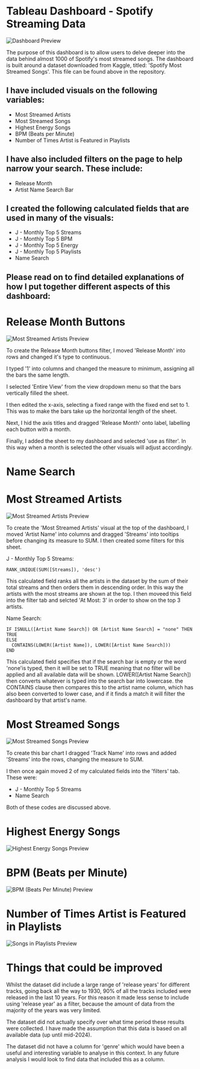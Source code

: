 # Tableau Dashboard - Spotify Streaming Data

![Dashboard Preview](Screenshots/Spotify-Streaming-Data-Dashboard.png)

The purpose of this dashboard is to allow users to delve deeper into the data behind almost 1000 of Spotify's most streamed songs. The dashboard is built around a dataset downloaded from Kaggle, titled: 'Spotify Most Streamed Songs'. This file can be found above in the repository. 

## I have included visuals on the following variables:

- Most Streamed Artists
- Most Streamed Songs
- Highest Energy Songs
- BPM (Beats per Minute)
- Number of Times Artist is Featured in Playlists

## I have also included filters on the page to help narrow your search. These include:

- Release Month
- Artist Name Search Bar

## I created the following calculated fields that are used in many of the visuals:

- J - Monthly Top 5 Streams
- J - Monthly Top 5 BPM
- J - Monthly Top 5 Energy
- J - Monthly Top 5 Playlists
- Name Search

## Please read on to find detailed explanations of how I put together different aspects of this dashboard:

# Release Month Buttons

![Most Streamed Artists Preview](Screenshots/Tracks-per-Month.png)

To create the Release Month buttons filter, I moved 'Release Month' into rows and changed it's type to continuous. 

I typed '1' into columns and changed the measure to minimum, assigning all the bars the same length. 

I  selected 'Entire View' from the view dropdown menu so that the bars vertically filled the sheet. 

I then edited the x-axis, selecting a fixed range with the fixed end set to 1. This was to make the bars take up the horizontal length of the sheet. 

Next, I hid the axis titles and dragged  'Release Month' onto label, labelling each button with a month.

Finally, I added the sheet to my dashboard and selected 'use as filter'. In this way when a month is selected the other visuals will adjust accordingly.

#  Name Search


# Most Streamed Artists

![Most Streamed Artists Preview](Screenshots/Most-Streamed-Artists.png)

To create the 'Most Streamed Artists' visual at the top of the dashboard, I moved 'Artist Name' into columns and dragged 'Streams' into tooltips before changing its measure to SUM. I then created some filters for this sheet.

J - Monthly Top 5 Streams:   
```
RANK_UNIQUE(SUM([Streams]), 'desc')
```

This calculated field ranks all the artists in the dataset by the sum of their total streams and then orders them in descending order. In this way the artists with the most streams are shown at the top. I then moveed this field into the filter tab and selcted 'At Most: 3' in order to show on the top 3 artists.

Name Search: 

```
IF ISNULL([Artist Name Search]) OR [Artist Name Search] = "none" THEN TRUE
ELSE
  CONTAINS(LOWER([Artist Name]), LOWER([Artist Name Search]))
END
```

This calculated field specifies that if the search bar is empty or the word 'none'is typed, then it will be set to TRUE meaning that no filter will be applied and all available data will be shown. LOWER([Artist Name Search]) then converts whatever is typed into the search bar into lowercase. the CONTAINS clause then compares this to the artist name column, which has also been converted to lower case, and if it finds a match it will filter the dashboard by that artist's name.

# Most Streamed Songs

![Most Streamed Songs Preview](Screenshots/Most-Streamed-Songs.png)

To create this bar chart I dragged 'Track Name' into rows and added 'Streams' into the rows, changing the measure to SUM.

I then once again moved 2 of my calculated fields into the 'filters' tab. These were:

- J - Monthly Top  5 Streams
- Name Search

Both of these codes are discussed above.

#  Highest Energy Songs

![Highest Energy Songs Preview](Screenshots/Highest-Energy-Songs.png)

# BPM (Beats per Minute)

![BPM (Beats Per Minute) Preview](Screenshots/Highest-BPM.png)

# Number of Times Artist is Featured in Playlists

![Songs in Playlists Preview](Screenshots/Songs-in-Playlists.png)


# Things that could be improved

Whilst the dataset did include a large range of 'release years' for different tracks, going back all the way to 1930, 90% of all the tracks included were released in the last 10 years. For this reason it made less sense to include using 'release year' as a filter, because the amount of data from the majority of the years was very limited.

The dataset did not actually specify over what time period these results were collected. I have made the assumption that this data is based on all available data (up until mid-2024).

The dataset did not have a column for 'genre' which would have been a useful and interesting variable to analyse in this context. In any future analysis I would look to find data that included this as a column.
